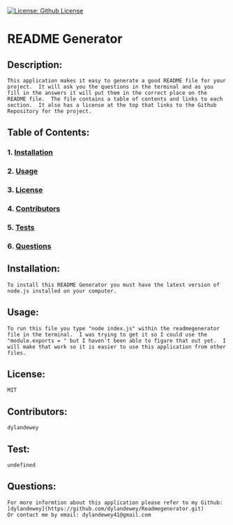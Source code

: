 
[![License: Github License](https://img.shields.io/badge/License-MIT-brightgreen.svg)](https://github.com/dylandewey/Readmegenerator.git)

# README Generator
    
## Description:
    This application makes it easy to generate a good README file for your project.  It will ask you the questions in the terminal and as you fill in the answers it will put them in the correct place on the README file.  The file contains a table of contents and links to each section.  It also has a license at the top that links to the Github Repository for the project.  
    
## Table of Contents:
### 1. [Installation](#Installation)
### 2. [Usage](#Usage)
### 3. [License](#License)
### 4. [Contributors](#Contributors)
### 5. [Tests](#Tests)
### 6. [Questions](#Questions)
    
## Installation:
    To install this README Generator you must have the latest version of node.js installed on your computer.
    
## Usage:
    To run this file you type "node index.js" within the readmegenerator file in the terminal.  I was trying to get it so I could use the "module.exports = " but I haven't been able to figure that out yet.  I will make that work so it is easier to use this application from other files.  
    
## License:
    MIT
    
## Contributors:
    dylandewey
    
## Test:
    undefined
    
## Questions:
    For more informtion about this application please refer to my Github: [dylandewey](https://github.com/dylandewey/Readmegenerator.git)
    Or contact me by email: dylandewey41@gmail.com
